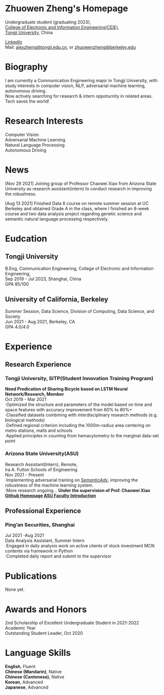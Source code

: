 # Zhuowen Zheng's Homepage


Undergraduate student (graduating 2023),  
[College of Electronic and Information Engineering(CEIE)](https://see.tongji.edu.cn),  
[Tongji University](https://www.tongji.edu.cn), China  

[LinkedIn](www.linkedin.com/in/alex-zheng-blkr)  
Mail: alexzheng@tongji.edu.cn, or
      zhuowenzheng@berkeley.edu
      
# Biography

I am currently a Communication Engineering major in Tongji University, with study interests in computer vision, NLP, adversarial machine learning, autonomous driving.    
Now actively searching for research & intern oppoturnity in related areas. Tech saves the world!

# Research Interests
Computer Vision  
Adversarial Machine Learning  
Natural Language Processing  
Autonomous Driving  

# News  
[Nov 29 2021] Joining group of Professor Chaowei Xiao from Arizona State University as research assistant(intern) to conduct research in improving the robustness.  

[Aug 13 2021] Finished Data 8 course on remote summer session at UC Berkeley and obtained Grade A in the class, where I finished an 8-week course and two data analysis project regarding genetic science and semantic natural language processing respectively.    

# Eudcation
## Tongji University
B.Eng, Communication Engineering, College of Electronic and Information Engineering,  
Sep 2019 - Jul 2023, Shanghai, China  
GPA 85/100  

## University of California, Berkeley
Summer Session, Data Science, Division of Computing, Data Science, and Society  
Jun 2021 - Aug 2021, Berkeley, CA  
GPA 4.0/4.0  

# Experience 
## Research Experience

### Tongji University,  SITP(Student Innovation Training Program)
**Need Predication of Sharing Bicycle based on LSTM Neural Network/Research, Member**  
Oct 2019 - Mar 2021  
·Optimized the structure and parameters of the model based on time and space features with accuracy improvement from 60% to 80%+  
·Classified datasets combining with interdisciplinary research methods (e.g. biological methods)  
·Defined regional criterion including the 1000m-radius area centering on metro stations, malls and schools  
·Applied principles in counting from hemacytometry to the marginal data-set point  

### Arizona State University(ASU)   
Research Assistant(Intern), Remote,  
Ira A. Fulton Schools of Engineering  
Nov 2021 - Present  
 ·Implementing adversarial training on [*SemanticAdv*](https://arxiv.org/abs/1906.07927), improving the robustness of the machine learning system.  
 ·More research ongoing...
**Under the supervision of Prof. Chaowei Xiao [Github Homepage](https://xiaocw11.github.io) [ASU Faculty Introduction](https://fullcircle.asu.edu/welcome/chaowei-xiao/)**  

## Professional Experience
### Ping’an Securities, Shanghai
Jul 2021 -Aug 2021  
Data Analysis Assistant, Summer Intern  
 ·Engaged in daily analysis work on active clients of stock investment MCN contents via framework in Python  
 ·Completed daily report and submit to the supervisor  
 
# Publications
None yet.

# Awards and Honors
2nd Scholarship of Excellent Undergraduate Student in 2021-2022 Academic Year  
Outstanding Student Leader, Oct 2020  

# Language Skills

**English**, Fluent  
**Chinese (Mandarin)**, Native  
**Chinese (Cantonese)**, Native  
**Korean**, Advanced  
**Japanese**, Advanced  
